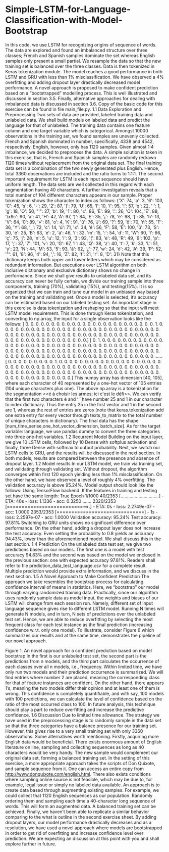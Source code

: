 # Simple-LSTM-for-Language-Classification-with-Model-Bootstrap
In this code, we use LSTM for recognizing origins of sequence of words. The data are explored and found an imbalanced structure over three classes; French and Spanish samples dominate the set whereas English samples only present a small partial. We resample the data so that the new training set is balanced over the three classes. Data is then tokenized in Keras tokenization module. The model reaches a good performance in both LSTM and GRU with less than 1% misclassification. We have observed a 4% overfitting and adding dropout layer drastically decreased model performance. A novel approach is proposed to make confident prediction based on a “bootstrapped” modelling process. This is well illustrated and discussed in section 3.5. Finally, alternative approaches for dealing with imbalanced data is discussed in section 3.6. Copy of the basic code for this exercise can be found in file main_file.py.
1.1 Data Exploration and Preprocessing
Two sets of data are provided, labeled training data and unlabeled data. We shall build models on labeled data and predict the language for that of unlabeled. The training data contains one feature column and one target variable which is categorical. Amongst 10000 observations in the training set, we found samples are unevenly collected. French and Spanish dominated in number, specifically, 4338 and 4542, respectively. English, however, only has 1120 samples. Given almost 1:4 imbalance, we decided to preprocess the data. A simple solution is taken in this exercise, that is, French and Spanish samples are randomly redrawn 1120 times without replacement from the original data set. The final training data set is a combination of the two newly generated plus English. Hence, total 3360 observations are included and the ratio turns to 1:1:1. The second important requirement for LSTM is each input sequence should have uniform length. The data sets are well collected in this regard with each segmentation having 40 characters. 
A further investigation reveals that a total number of 104 different characters appears in our sample. Proper tokenization shows the character to index as follows:
{'X': 74, 'a': 3, '6': 103, 'C': 45, 's': 6, '-': 29, '2': 87, ']': 79, 'U': 65, 'l': 10, 'ï': 95, '!': 57, 'q': 22, ' ': 1, 'g': 18, 'O': 50, "'": 27, 'b': 19, '1': 80, '«': 86, 'È': 99, '.': 26, 'Ó': 104, 'É': 88, '\x9c': 90, 'à': 41, 'H': 47, 'Á': 97, ')': 84, 'E': 35, '¡': 78, 'ë': 98, '[': 85, 'h': 13, 'V': 64, '0': 89, '»': 81, 'o': 4, 'K': 91, 'û': 76, 'J': 69, '?': 59, 'ô': 70, 'ñ': 55, 'T': 36, 'Y': 68, '_': 72, 'c': 14, 'ú': 71, 'x': 34, 'ê': 56, 'F': 58, 'Ê': 100, 'ù': 73, 'S': 30, 'é': 25, 'B': 63, 'e': 2, 'á': 46, 'í': 32, 'm': 15, ':': 54, 'd': 11, 'W': 60, 'î': 66, 'ç': 75, 'j': 28, 'n': 5, 'u': 12, 'i': 9, '3': 92, '(': 83, 'è': 48, 'R': 49, '9': 102, 'p': 17, ';': 37, '7': 101, 'v': 20, 'G': 67, 'I': 43, 'Q': 38, 'z': 40, 't': 7, 'k': 33, 'L': 51, 'y': 23, 'N': 44, 'M': 53, '5': 93, 'â': 62, '¿': 77, 'w': 24, 'ó': 42, 'A': 39, 'P': 52, '"': 61, '8': 96, '4': 94, ',': 16, 'Z': 82, 'f': 21, 'r': 8, 'D': 31}
Note that this dictionary keeps both upper and lower letters which may be considered as redundant information. But executions over LSTM algorithm on both inclusive dictionary and exclusive dictionary shows no change in performance. 
Since we shall give results to unlabeled data set, and its accuracy can never be fully certain, we divide our training sample into three components, training (70%), validating (15%), and testing(15%). It is so organized that we can train and tune our model in an unbiased way based on the training and validating set. Once a model is selected, it’s accuracy can be estimated based on our labeled testing set. 
An important stage in this exercise is data tokenization and reshaping so that the input will meet LSTM model requirement. This is done through Keras tokenization, and converting to np.array, the input for a single observation looks like the follows:
 [ 0.  0.  0.  0.  0.  0.  0.  0.  0.  0.  0.  0.  0.  0.  0.  0.  0.  0.
0.  0.  0.  0.  0.  0.  0.  1.  0.  0.  0.  0.  0.  0.  0.  0.  0.  0.
0.  0.  0.  0.  0.  0.  0.  0.  0.  0.  0.  0.  0.  0.  0.  0.  0.  0.
0.  0.  0.  0.  0.  0.  0.  0.  0.  0.  0.  0.  0.  0.  0.  0.  0.  0.
0.  0.  0.  0.  0.  0.  0.  0.  0.  0.  0.  0.  0.  0.  0.  0.  0.  0.
0.  0.  0.  0.  0.  0.  0.  0.  0.  0.  0.  0.  0.]
[ 0.  1.  0.  0.  0.  0.  0.  0.  0.  0.  0.  0.  0.  0.  0.  0.  0.  0.
0.  0.  0.  0.  0.  0.  0.  0.  0.  0.  0.  0.  0.  0.  0.  0.  0.  0.
0.  0.  0.  0.  0.  0.  0.  0.  0.  0.  0.  0.  0.  0.  0.  0.  0.  0.
0.  0.  0.  0.  0.  0.  0.  0.  0.  0.  0.  0.  0.  0.  0.  0.  0.  0.
0.  0.  0.  0.  0.  0.  0.  0.  0.  0.  0.  0.  0.  0.  0.  0.  0.  0.
0.  0.  0.  0.  0.  0.  0.  0.  0.  0.  0.  0.  0
……
[ 0.  0.  0.  0.  0.  0.  0.  0.  0.  1.  0.  0.  0.  0.  0.  0.  0.  0.
0.  0.  0.  0.  0.  0.  0.  0.  0.  0.  0.  0.  0.  0.  0.  0.  0.  0.
0.  0.  0.  0.  0.  0.  0.  0.  0.  0.  0.  0.  0.  0.  0.  0.  0.  0.
0.  0.  0.  0.  0.  0.  0.  0.  0.  0.  0.  0.  0.  0.  0.  0.  0.  0.
0.  0.  0.  0.  0.  0.  0.  0.  0.  0.  0.  0.  0.  0.  0.  0.  0.  0.
0.  0.  0.  0.  0.  0.  0.  0.  0.  0.  0.  0.  0.]
This numpy array has dimension [40, 105], where each character of 40 represented by a one-hot vector of 105 entries (104 unique characters plus one). The above np.array is a tokenization for the segmentation <<é à choisir les armes; ici c'est le défi>>. We can verify that the first two characters é and ‘ ’ have number 25 and 1 in our character to index dictionary. Thus the entry 25 in the first vector and 1 in the second are 1, whereas the rest of entries are zeros (note that keras.tokenization add one extra entry for every vector through texts_to_matrix to the total number of unique characters in dictionary). The final data has the shape [num_time_serise,one_hot_vector_dimension, batch_size]. As for the target variable: language, we use pandas dummy to convert the three categories into three one-hot variables. 
1.2 Recurrent Model 
Building on the input layer, we give 10 LSTM cells, followed by 10 Dense with softplus activation and finally, three Dense with softmax to output probability. Next, we switch our LSTM cells to GRU, and the results will be discussed in the next section. In both models, results are compared between the presence and absence of dropout layer. 
1.2 Model results
In our LSTM model, we train via training set, and validating through validating set. Without dropout, the algorithm converges within first 120 epoch yielding less than 1% misclassification. On the other hand, we have observed a level of roughly 4% overfitting. The validation accuracy is above 95.24%. Model output should look like the follows:
Using TensorFlow backend.
If the features in training and testing set have the same length: True
Epoch 1/1000
40/2353 [..............................] - ETA: 40s - loss: 1.1336 - acc: 0.3250
…….
2320/2353
[============================>.] - ETA: 0s - loss: 2.2749e-07 - acc: 1.0000
2353/2353 
[==============================] - 1s - loss: 2.2597e-07 - acc: 1.0000
Validation accuracy: 95.24%
Test accuracy: 97.81%
Switching to GRU units shows no significant difference over performance. On the other hand, adding a dropout layer does not increase the test accuracy. Even setting the probability to 0.8 yields an accuracy 94.43%, lower than the aforementioned model. We shall discuss this in the last section. 
1.4 Prediction 
On the unlabeled data test set, we give two predictions based on our models. The first one is a model with test accuracy 94.83% and the second was based on the model we enclosed in the previous section: one with expected accuracy 97.81%. Readers shall refer to file prediction_data_test_language.csv for a complete result. Multiple prediction would provide extra information, and we discuss in the next section. 
1.5 A Novel Approach to Make Confident Prediction
The approach we take resembles the bootstrap process for calculating confidence interval of means in statistics. Here, we “bootstrap” our model through varying randomized training data. Practically, since our algorithm uses randomly sample data as model input, the weights and biases of our LSTM will change from each session run. Namely, different set of input language sequence gives rise to different LSTM model. Running N times will generate N models, and in turn, N sets of predictions over the unlabeled test set. Hence, we are able to reduce overfitting by selecting the most frequent class for each test instance as the final prediction (increasing confidence w.r.t. only one model). To illustrate, consider Figure 6 which summarizes our results and at the same time, demonstrates the pipeline of our novel approach. 
 
Figure 1. An novel approach for a confident prediction based on model bootstrap
In the first is our unlabeled test set, the second part is the predictions from n models, and the third part calculates the occurrence of each classes over all n models, i.e., frequency. Within limited time, we have only run two models and their prediction occurrence is summarized. We will find entries where number 2 are placed, meaning the corresponding class for that of feature instances are confident. On the other hand, there appears 1’s, meaning the two models differ their opinion and at least one of them is wrong. This confidence is completely quantifiable, and with say, 100 models with 100 predictions, we can calculate the level of confidence based on the ratio of the most occurred class to 100. In future analysis, this technique should play a part to reduce overfitting and increase the predictive confidence. 
1.6 Discussion
Due to limited time allowance. The strategy we have used in the preprocessing stage is to randomly sample in the data set so that the three categories have a balance presence for our training set. However, this gives rise to a very small training set with only 3360 observations. Some alternatives worth mentioning. Firstly, acquiring more English data would be beneficial. There exists enormous amount of English literature on line, sampling and collecting sequences as long as 40 characters would be very handy. The new sample would complement our original data set, forming a balanced training set. In the setting of this exercise, a more appropriate approach takes the scripts of Don Quixote, and sample sequence from it. One can access an entire copy from http://www.donquixote.com/english.html. 
There also exists conditions where sampling online source is not feasible, which may be due to, for example, legal issue or simply no labeled data available. An approach is to create data based through augmenting existing samples. For example, we could collect that 1120 English sequences as our population. Randomly ordering them and sampling each time a 40-character long sequence of words. This will form an augmented data. A balanced training set can be achieved. 
Finally, we haven’t been able to replicate a similar behavior comparing to the what is outline in the second exercise sheet. By adding dropout layers, our model performance drastically decreases and as a resolution, we have used a novel approach where models are bootstrapped in order to get rid of overfitting and increase confidence level over prediction. We are expecting an discussion at this point with you and shall explore further in future. 
